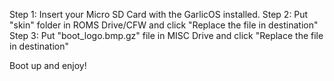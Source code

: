 Step 1: Insert your Micro SD Card with the GarlicOS installed.
Step 2: Put "skin" folder in ROMS Drive/CFW and click "Replace the file in destination"
Step 3: Put "boot_logo.bmp.gz" file in MISC Drive and click "Replace the file in destination"

Boot up and enjoy!
